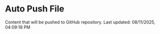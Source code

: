 # Auto Push File

Content that will be pushed to GitHub repository.
Last updated: 08/11/2025, 04:09:18 PM